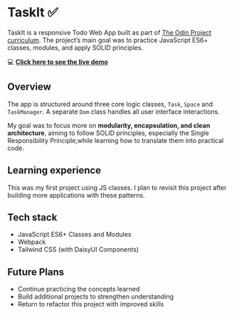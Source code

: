 # TaskIt ✅

TaskIt is a responsive Todo Web App built as part of [The Odin Project curriculum](https://www.theodinproject.com/lessons/node-path-javascript-todo-list#project-solution).
The project’s main goal was to practice JavaScript ES6+ classes, modules, and apply SOLID principles.

💻 [**Click here to see the live demo**](https://mosfi99.github.io/TaskIt/)

## Overview

The app is structured around three core logic classes, `Task`, `Space` and `TaskManager`. A separate `Dom` class handles all user interface interactions.

My goal was to focus more on **modularity, encapsulation, and clean architecture**, aiming to follow SOLID principles, especially the Single Responsibility Principle,while learning how to translate them into practical code.

## Learning experience

This was my first project using JS classes. I plan to revisit this project after building more applications with these patterns.

## Tech stack

- JavaScript ES6+ Classes and Modules
- Webpack
- Tailwind CSS (with DaisyUI Components)

## Future Plans

- Continue practicing the concepts learned
- Build additional projects to strengthen understanding
- Return to refactor this project with improved skills
